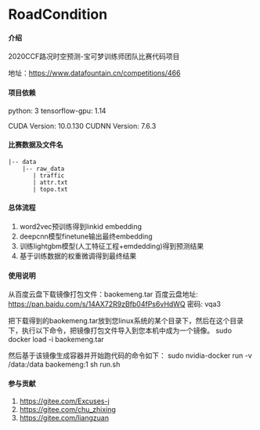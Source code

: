 # RoadCondition

#### 介绍
2020CCF路况时空预测-宝可梦训练师团队比赛代码项目

地址：https://www.datafountain.cn/competitions/466

#### 项目依赖

python: 3
tensorflow-gpu: 1.14

CUDA Version: 10.0.130
CUDNN Version: 7.6.3

#### 比赛数据及文件名

    |-- data
        |-- raw_data
           | traffic
           | attr.txt
           | topo.txt
       

#### 总体流程

1. word2vec预训练得到linkid embedding
2. deepcnn模型finetune输出最终embedding
3. 训练lightgbm模型(人工特征工程+emdedding)得到预测结果
4. 基于训练数据的权重微调得到最终结果

#### 使用说明

从百度云盘下载镜像打包文件：baokemeng.tar
百度云盘地址: https://pan.baidu.com/s/14AX72R9zBfb04fPs6vHdWQ  密码: vqa3

把下载得到的baokemeng.tar放到您linux系统的某个目录下，然后在这个目录下，执行以下命令，把镜像打包文件导入到您本机中成为一个镜像。
sudo docker load -i baokemeng.tar

然后基于该镜像生成容器并开始跑代码的命令如下：
sudo nvidia-docker run -v /data:/data baokemeng:1 sh run.sh

#### 参与贡献

1.  https://gitee.com/Excuses-j
2.  https://gitee.com/chu_zhixing
3.  https://gitee.com/liangzuan

